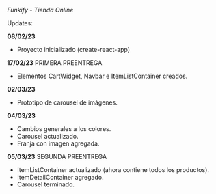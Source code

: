 *Funkify - Tienda Online*

Updates:

**08/02/23**
  - Proyecto inicializado (create-react-app)

**17/02/23** PRIMERA PREENTREGA
  - Elementos CartWidget, Navbar e ItemListContainer creados.

**02/03/23**
  - Prototipo de carousel de imágenes.
  
**04/03/23**
  - Cambios generales a los colores.
  - Carousel actualizado.
  - Franja con imagen agregada.
  
**05/03/23** SEGUNDA PREENTREGA
  - ItemListContainer actualizado (ahora contiene todos los productos).
  - ItemDetailContainer agregado.
  - Carousel terminado.
